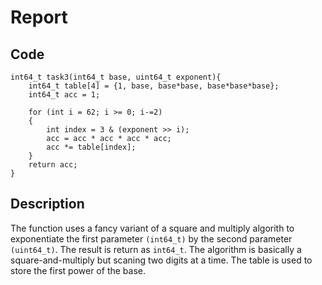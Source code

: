 # Report


## Code

```
int64_t task3(int64_t base, uint64_t exponent){
    int64_t table[4] = {1, base, base*base, base*base*base};
    int64_t acc = 1;

    for (int i = 62; i >= 0; i-=2)
    {
        int index = 3 & (exponent >> i);
        acc = acc * acc * acc * acc;
        acc *= table[index];
    }
    return acc;
}
```


## Description

The function uses a fancy variant of a square and multiply algorith to exponentiate the first parameter `(int64_t)` by the second parameter `(uint64_t)`. The result is return as `int64_t`. The algorithm is basically a square-and-multiply but scaning two digits at a time. The table is used to store the first power of the base.